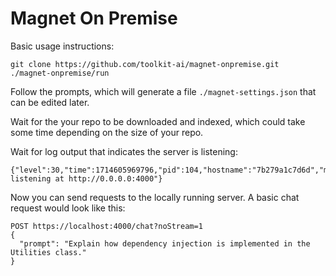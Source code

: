 # Magnet On Premise

Basic usage instructions:

```
git clone https://github.com/toolkit-ai/magnet-onpremise.git
./magnet-onpremise/run
```

Follow the prompts, which will generate a file `./magnet-settings.json` that can be edited later.

Wait for the your repo to be downloaded and indexed, which could take some time depending on the size of your repo.

Wait for log output that indicates the server is listening:

```
{"level":30,"time":1714605969796,"pid":104,"hostname":"7b279a1c7d6d","msg":"Server listening at http://0.0.0.0:4000"}
```

Now you can send requests to the locally running server. A basic chat request would look like this:

```
POST https://localhost:4000/chat?noStream=1
{
  "prompt": "Explain how dependency injection is implemented in the Utilities class."
}
```